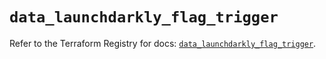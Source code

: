 # `data_launchdarkly_flag_trigger`

Refer to the Terraform Registry for docs: [`data_launchdarkly_flag_trigger`](https://registry.terraform.io/providers/launchdarkly/launchdarkly/2.21.2/docs/data-sources/flag_trigger).
